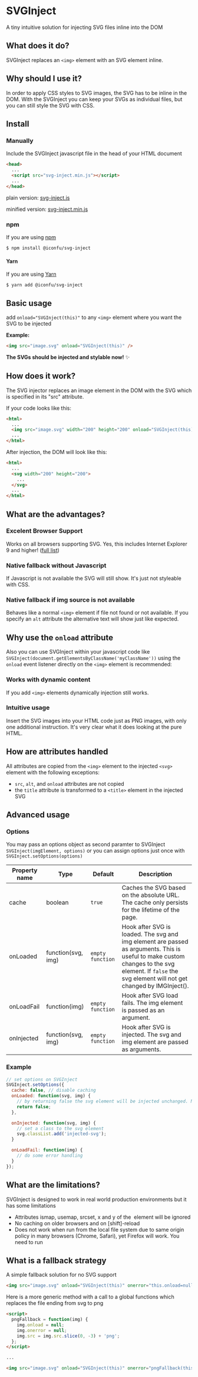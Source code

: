 # SVGInject

A tiny intuitive solution for injecting SVG files inline into the DOM


## What does it do?

SVGInject replaces an `<img>` element with an SVG element inline.


## Why should I use it?

In order to apply CSS styles to SVG images, the SVG has to be inline in the DOM. With the SVGInject you can keep your SVGs as individual files, but you can still style the SVG with CSS.


## Install

### Manually 

Include the SVGInject javascript file in the head of your HTML document

```html
<head>
  ...
  <script src="svg-inject.min.js"></script>
  ...
</head>
```

plain version: [svg-inject.js](https://raw.githubusercontent.com/iconfu/svg-inject/master/dist/svg-inject.js)

minified version: [svg-inject.min.js](https://raw.githubusercontent.com/iconfu/svg-inject/master/dist/svg-inject.min.js)

### npm

If you are using [npm](https://www.npmjs.com)

```console
$ npm install @iconfu/svg-inject
```

#### Yarn

If you are using [Yarn](https://yarnpkg.com)

```console
$ yarn add @iconfu/svg-inject
```


## Basic usage

add `onload="SVGInject(this)"` to any `<img>` element where you want the SVG to be injected

**Example:**

```html
<img src="image.svg" onload="SVGInject(this)" />
```

**The SVGs should be injected and stylable now!** :sparkles:


## How does it work?

The SVG injector replaces an image element in the DOM with the SVG which is specified in its "src" attribute.

If your code looks like this:

```html
<html>
  ...
  <img src="image.svg" width="200" height="200" onload="SVGInject(this)" />
  ...
</html>
```

After injection, the DOM will look like this:

```html
<html>
  ...
  <svg width="200" height="200">
    ...
  </svg>
  ...
</html>
```

## What are the advantages?

### Excelent Browser Support

Works on all browsers supporting SVG. Yes, this includes Internet Explorer 9 and higher! ([full list](http://svgtutorial.com/svg-browser-support/))

### Native fallback without Javascript

If Javascript is not available the SVG will still show. It's just not styleable with CSS. 

### Native fallback if img source is not available

Behaves like a normal `<img>` element if file not found or not available. If you specify an `alt` attribute the alternative text will show just like expected.


## Why use the `onload` attribute

Also you can use SVGInject within your javascript code like `SVGInject(document.getElementsByClassName('myClassName'))` using the `onload` event listener directly on the `<img>` element is recommended:

### Works with dynamic content

If you add `<img>` elements dynamically injection still works.   

### Intuitive usage

Insert the SVG images into your HTML code just as PNG images, with only one additional instruction. It's very clear what it does looking at the pure HTML.


## How are attributes handled

All attributes are copied from the `<img>` element to the injected `<svg>` element with the following exceptions:

* `src`, `alt`, and `onload` attributes are not copied
* the `title` attribute is transformed to a `<title>` element in the injected SVG 


## Advanced usage

### Options

You may pass an options object as second paramter to SVGInject `SVGInject(imgElement, options)` or you can assign options just once with `SVGInject.setOptions(options)`

| Property name | Type | Default | Description |
| ------------- | ---- | ------- | ----------- |
| cache | boolean | `true` | Caches the SVG based on the absolute URL. The cache only persists for the lifetime of the page. |
| onLoaded | function(svg, img) | `empty function` | Hook after SVG is loaded. The svg and img element are passed as arguments. This is useful to make custom changes to the svg element. If `false` the svg element will not get changed by IMGInject(). |
| onLoadFail | function(img) | `empty function` | Hook after SVG load fails. The img element is passed as an argument. |
| onInjected | function(svg, img) | `empty function` | Hook after SVG is injected. The svg and img element are passed as arguments. |

### Example

```javascript
// set options on SVGInject
SVGInject.setOptions({
  cache: false, // disable caching
  onLoaded: function(svg, img) {
    // by returning false the svg element will be injected unchanged. No attributes of the img tag will get copied to the svg element
    return false;
  },

  onInjected: function(svg, img) {
    // set a class to the svg element
    svg.classList.add('injected-svg');
  }

  onLoadFail: function(img) {
    // do some error handling
  }
});

```


## What are the limitations?

SVGInject is designed to work in real world production environments but it has some limitations

* Attributes ismap, usemap, srcset, x and y of the <img> element will be ignored
* No caching on older browsers and on [shift]-reload
* Does not work when run from the local file system due to same origin policy in many browsers (Chrome, Safari), yet Firefox will work. You need to run


## What is a fallback strategy

A simple fallback solution for no SVG support


```html
<img src="image.svg" onload="SVGInject(this)" onerror="this.onload=null;this.onerror=null;this.src='image.png';">
```

Here is a more generic method with a call to a global functions which replaces the file ending from svg to png

```html
<script>
  pngFallback = function(img) {
    img.onload = null;
    img.onerror = null;
    img.src = img.src.slice(0, -3) + 'png';
  };
</script>

...

<img src="image.svg" onload="SVGInject(this)" onerror="pngFallback(this)">
```

